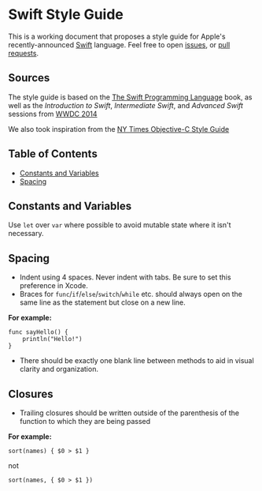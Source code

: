 # Swift Style Guide

This is a working document that proposes a style guide for Apple's recently-announced [Swift](https://developer.apple.com/swift/) language. Feel free to open [issues](https://github.com/jamieforrest/swift-style-guide/issues), or [pull requests](https://github.com/jamieforrest/swift-style-guide/pulls).

## Sources

The style guide is based on the [The Swift Programming Language](https://developer.apple.com/library/prerelease/ios/documentation/Swift/Conceptual/Swift_Programming_Language/index.html#//apple_ref/doc/uid/TP40014097) book, as well as the *Introduction to Swift*, *Intermediate Swift*, and *Advanced Swift* sessions from [WWDC 2014](https://developer.apple.com/videos/wwdc/2014/)

We also took inspiration from the [NY Times Objective-C Style Guide](https://github.com/NYTimes/objective-c-style-guide)

## Table of Contents

* [Constants and Variables](#constants-and-variables)
* [Spacing](#spacing)

## Constants and Variables

Use `let` over `var` where possible to avoid mutable state where it isn't necessary.

## Spacing

* Indent using 4 spaces. Never indent with tabs. Be sure to set this preference in Xcode.
* Braces for `func`/`if`/`else`/`switch`/`while` etc. should always open on the same line as the statement but close on a new line.

**For example:**
```
func sayHello() {
    println("Hello!")
}
```

* There should be exactly one blank line between methods to aid in visual clarity and organization.

## Closures

* Trailing closures should be written outside of the parenthesis of the function to which they are being passed

**For example:**
```
sort(names) { $0 > $1 }
```
not
```
sort(names, { $0 > $1 })
```

